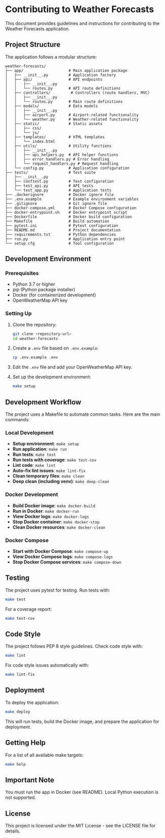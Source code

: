 # Contributing to Weather Forecasts

This document provides guidelines and instructions for contributing to the Weather Forecasts application.

## Project Structure

The application follows a modular structure:

```
weather-forecasts/
├── app/                    # Main application package
│   ├── __init__.py         # Application factory
│   ├── api/                # API endpoints
│   │   ├── __init__.py
│   │   └── routes.py       # API route definitions
│   ├── controllers/         # Controllers (route handlers, MVC)
│   │   ├── __init__.py
│   │   └── routes.py       # Main route definitions
│   ├── models/             # Data models
│   │   ├── __init__.py
│   │   ├── airport.py      # Airport-related functionality
│   │   └── weather.py      # Weather-related functionality
│   ├── static/             # Static assets
│   │   ├── css/
│   │   └── js/
│   ├── templates/          # HTML templates
│   │   └── index.html
│   ├── utils/              # Utility functions
│   │   ├── __init__.py
│   │   ├── api_helpers.py  # API helper functions
│   │   ├── error_handlers.py # Error handling
│   │   └── request_handlers.py # Request handling
│   └── config.py           # Application configuration
├── tests/                  # Test suite
│   ├── __init__.py
│   ├── conftest.py         # Test configuration
│   ├── test_api.py         # API tests
│   └── test_app.py         # Application tests
├── .dockerignore           # Docker ignore file
├── .env.example            # Example environment variables
├── .gitignore              # Git ignore file
├── docker-compose.yml      # Docker Compose configuration
├── docker-entrypoint.sh    # Docker entrypoint script
├── Dockerfile              # Docker build configuration
├── Makefile                # Build automation
├── pytest.ini              # Pytest configuration
├── README.md               # Project documentation
├── requirements.txt        # Python dependencies
├── run.py                  # Application entry point
└── setup.cfg               # Tool configuration
```

## Development Environment

### Prerequisites

- Python 3.7 or higher
- pip (Python package installer)
- Docker (for containerized development)
- OpenWeatherMap API key

### Setting Up

1. Clone the repository:
   ```bash
   git clone <repository-url>
   cd weather-forecasts
   ```

2. Create a `.env` file based on `.env.example`:
   ```bash
   cp .env.example .env
   ```

3. Edit the `.env` file and add your OpenWeatherMap API key.

4. Set up the development environment:
   ```bash
   make setup
   ```

## Development Workflow

The project uses a Makefile to automate common tasks. Here are the main commands:

### Local Development

- **Setup environment**: `make setup`
- **Run application**: `make run`
- **Run tests**: `make test`
- **Run tests with coverage**: `make test-cov`
- **Lint code**: `make lint`
- **Auto-fix lint issues**: `make lint-fix`
- **Clean temporary files**: `make clean`
- **Deep clean (including venv)**: `make deep-clean`

### Docker Development

- **Build Docker image**: `make docker-build`
- **Run in Docker**: `make docker-run`
- **View Docker logs**: `make docker-logs`
- **Stop Docker container**: `make docker-stop`
- **Clean Docker resources**: `make docker-clean`

### Docker Compose

- **Start with Docker Compose**: `make compose-up`
- **View Docker Compose logs**: `make compose-logs`
- **Stop Docker Compose services**: `make compose-down`

## Testing

The project uses pytest for testing. Run tests with:

```bash
make test
```

For a coverage report:

```bash
make test-cov
```

## Code Style

The project follows PEP 8 style guidelines. Check code style with:

```bash
make lint
```

Fix code style issues automatically with:

```bash
make lint-fix
```

## Deployment

To deploy the application:

```bash
make deploy
```

This will run tests, build the Docker image, and prepare the application for deployment.

## Getting Help

For a list of all available make targets:

```bash
make help
```

## Important Note

You must run the app in Docker (see README). Local Python execution is not supported.

## License

This project is licensed under the MIT License - see the LICENSE file for details.
